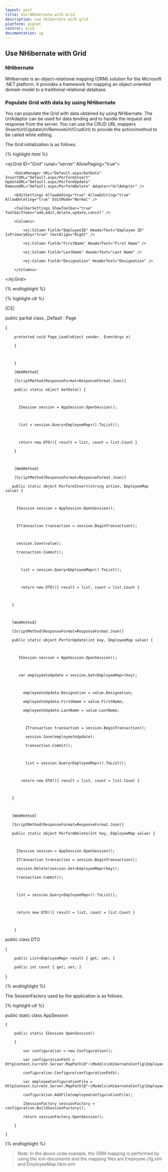 ```yaml
---
layout: post
title: Use-NHibernate-with-Grid
description: use nhibernate with grid
platform: aspnet
control: Grid
documentation: ug
---
```


## Use NHibernate with Grid

### NHibernate

NHibernate is an object-relational mapping (ORM) solution for the Microsoft .NET platform. It provides a framework for mapping an object-oriented domain model to a traditional relational database.

### Populate Grid with data by using NHibernate

You can populate the Grid with data obtained by using NHibernate. The UrlAdaptor can be used for data binding and to handle the request and response from the server. You can use the CRUD URL mappers (InsertUrl/UpdateUrl/RemoveUrl/CrudUrl) to provide the action/method to be called while editing.

The Grid initialization is as follows.


 {% highlight html %}


<ej:Grid ID="Grid" runat="server" AllowPaging="true">

        <DataManager URL="Default.aspx/GetData" InsertURL="Default.aspx/PerformInsert" UpdateURL="Default.aspx/PerformUpdate" RemoveURL="Default.aspx/PerformDelete" Adaptor="UrlAdaptor" />

        <EditSettings AllowAdding="true" AllowEditing="true" AllowDeleting="true" EditMode="Normal" />

        <ToolbarSettings ShowToolbar="true" ToolbarItems="add,edit,delete,update,cancel" />

        <Columns>

            <ej:Column Field="EmployeeID" HeaderText="Employee ID" IsPrimaryKey="true" TextAlign="Right" />

            <ej:Column Field="FirstName" HeaderText="First Name" />

            <ej:Column Field="LastName" HeaderText="Last Name" />

            <ej:Column Field="Designation" HeaderText="Designation" />

        </Columns>

</ej:Grid>

 {% endhighlight %}


 {% highlight c# %}


[CS]



public partial class _Default : Page

{



        protected void Page_Load(object sender, EventArgs e)

        {



        }

        [WebMethod]

        [ScriptMethod(ResponseFormat=ResponseFormat.Json)]

        public static object GetData() { 



          ISession session = AppSession.OpenSession();



          list = session.Query<EmployeeMap>().ToList();



          return new DTO(){ result = list, count = list.Count }

        }



        [WebMethod]

        [ScriptMethod(ResponseFormat=ResponseFormat.Json)]

       public static object PerformInsert(string action, EmployeeMap value) { 



         ISession session = AppSession.OpenSession();



         ITransaction transaction = session.BeginTransaction();



         session.Save(value);

         transaction.Commit();



           list = session.Query<EmployeeMap>().ToList();



           return new DTO(){ result = list, count = list.Count }



       }



       [WebMethod]

       [ScriptMethod(ResponseFormat=ResponseFormat.Json)]

       public static object PerforUpdate(int key, EmployeeMap value) { 



          ISession session = AppSession.OpenSession();



          var employeetoUpdate = session.Get<EmployeeMap>(key);



            employeetoUpdate.Designation = value.Designation;

            employeetoUpdate.FirstName = value.FirstName;

            employeetoUpdate.LastName = value.LastName;



             ITransaction transaction = session.BeginTransaction();              

             session.Save(employeetoUpdate);

             transaction.Commit();               



             list = session.Query<EmployeeMap>().ToList();            



           return new DTO(){ result = list, count = list.Count }



       }



       [WebMethod]

       [ScriptMethod(ResponseFormat=ResponseFormat.Json)]

       public static object PerformDelete(int key, EmployeeMap value) { 



         ISession session = AppSession.OpenSession();

         ITransaction transaction = session.BeginTransaction();

         session.Delete(session.Get<EmployeeMap>(key));

         transaction.Commit();                



         list = session.Query<EmployeeMap>().ToList();



         return new DTO(){ result = list, count = list.Count }



        }



public class DTO

{

        public List<EmployeeMap> result { get; set; }

        public int count { get; set; }

 }


 {% endhighlight %}


The SessionFactory used by the application is as follows.

{% highlight c# %}

public static class AppSession

    {

        public static ISession OpenSession()

        {

            var configuration = new Configuration();

            var configurationPath = HttpContext.Current.Server.MapPath(@"~\Models\nHibernateConfig\Employee.cfg.xml");

            configuration.Configure(configurationPath);

            var employeeConfigurationFile = HttpContext.Current.Server.MapPath(@"~\Models\nHibernateConfig\EmployeeMap.hbm.xml");

            configuration.AddFile(employeeConfigurationFile);

            ISessionFactory sessionFactory = configuration.BuildSessionFactory();

            return sessionFactory.OpenSession();

        }

    }

 {% endhighlight %}


> Note: In the above code example, the ORM mapping is performed by using the xml-documents and the mapping files are Employee.cfg.xml and EmployeeMap.hbm.xml





